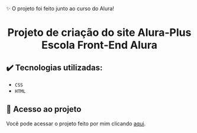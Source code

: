 ✨ O projeto foi feito junto ao curso do Alura!

<h1 align="center">Projeto de criação do site Alura-Plus Escola Front-End Alura</h1>

## ✔️ Tecnologias utilizadas:

- ``CSS``
- ``HTML``

## 📁 Acesso ao projeto

Você pode acessar o projeto feito por mim clicando [aqui]( https://aliceurzedadev.github.io/alura-plus/).

